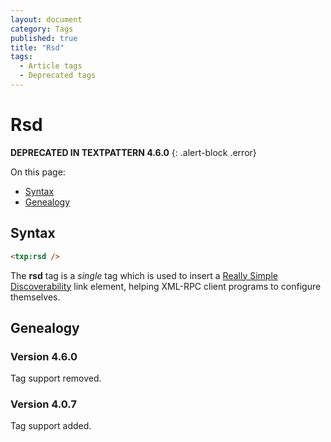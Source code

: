 ```yaml
---
layout: document
category: Tags
published: true
title: "Rsd"
tags:
  - Article tags
  - Deprecated tags
---
```


# Rsd

**DEPRECATED IN TEXTPATTERN 4.6.0**
{: .alert-block .error}

On this page:

* [Syntax](#syntax)
* [Genealogy](#genealogy)

## Syntax

~~~ html
<txp:rsd />
~~~

The **rsd** tag is a *single* tag which is used to insert a [Really Simple Discoverability](https://github.com/danielberlinger/rsd) link element, helping XML-RPC client programs to configure themselves.

## Genealogy

### Version 4.6.0

Tag support removed.

### Version 4.0.7

Tag support added.
